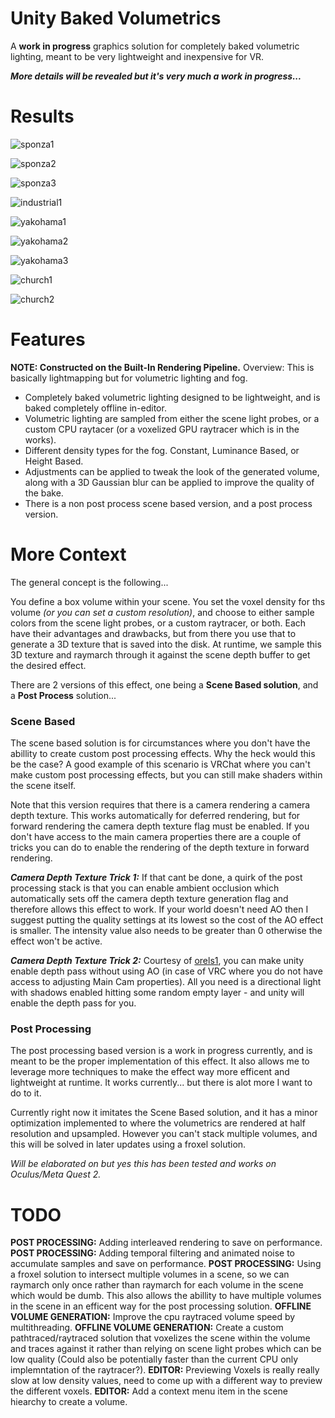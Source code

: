# Unity Baked Volumetrics
A **work in progress** graphics solution for completely baked volumetric lighting, meant to be very lightweight and inexpensive for VR. 

***More details will be revealed but it's very much a work in progress...***

# Results
![sponza1](GithubContent/sponza1.jpg)

![sponza2](GithubContent/sponza2.png)

![sponza3](GithubContent/sponza3.png)

![industrial1](GithubContent/industrial1.png)

![yakohama1](GithubContent/yakohama1.png)

![yakohama2](GithubContent/yakohama2.png)

![yakohama3](GithubContent/yakohama3.jpg)

![church1](GithubContent/church1.png)

![church2](GithubContent/church2.png)

# Features
**NOTE: Constructed on the Built-In Rendering Pipeline.**
Overview: This is basically lightmapping but for volumetric lighting and fog. 

- Completely baked volumetric lighting designed to be lightweight, and is baked completely offline in-editor.
- Volumetric lighting are sampled from either the scene light probes, or a custom CPU raytacer (or a voxelized GPU raytracer which is in the works). 
- Different density types for the fog. Constant, Luminance Based, or Height Based.
- Adjustments can be applied to tweak the look of the generated volume, along with a 3D Gaussian blur can be applied to improve the quality of the bake.
- There is a non post process scene based version, and a post process version.

# More Context

The general concept is the following...

You define a box volume within your scene. You set the voxel density for ths volume *(or you can set a custom resolution)*, and choose to either sample colors from the scene light probes, or a custom raytracer, or both. Each have their advantages and drawbacks, but from there you use that to generate a 3D texture that is saved into the disk. At runtime, we sample this 3D texture and raymarch through it against the scene depth buffer to get the desired effect.

There are 2 versions of this effect, one being a **Scene Based solution**, and a **Post Process** solution...

### Scene Based
The scene based solution is for circumstances where you don't have the abillity to create custom post processing effects. Why the heck would this be the case? A good example of this scenario is VRChat where you can't make custom post processing effects, but you can still make shaders within the scene itself. 

Note that this version requires that there is a camera rendering a camera depth texture. This works automatically for deferred rendering, but for forward rendering the camera depth texture flag must be enabled. If you don't have access to the main camera properties there are a couple of tricks you can do to enable the rendering of the depth texture in forward rendering.

***Camera Depth Texture Trick 1:*** If that cant be done, a quirk of the post processing stack is that you can enable ambient occlusion which automatically sets off the camera depth texture generation flag and therefore allows this effect to work. If your world doesn't need AO then I suggest putting the quality settings at its lowest so the cost of the AO effect is smaller. The intensity value also needs to be greater than 0 otherwise the effect won't be active.

***Camera Depth Texture Trick 2:***  Courtesy of [orels1](https://github.com/orels1), you can make unity enable depth pass without using AO (in case of VRC where you do not have access to adjusting Main Cam properties). All you need is a directional light with shadows enabled hitting some random empty layer - and unity will enable the depth pass for you.

### Post Processing
The post processing based version is a work in progress currently, and is meant to be the proper implementation of this effect. It also allows me to leverage more techniques to make the effect way more efficent and lightweight at runtime. It works currently... but there is alot more I want to do to it.

Currently right now it imitates the Scene Based solution, and it has a minor optimization implemented to where the volumetrics are rendered at half resolution and upsampled. However you can't stack multiple volumes, and this will be solved in later updates using a froxel solution.

*Will be elaborated on but yes this has been tested and works on Oculus/Meta Quest 2.*

# TODO
**POST PROCESSING:** Adding interleaved rendering to save on performance.
**POST PROCESSING:** Adding temporal filtering and animated noise to accumulate samples and save on performance.
**POST PROCESSING:** Using a froxel solution to intersect multiple volumes in a scene, so we can raymarch only once rather than raymarch for each volume in the scene which would be dumb. This also allows the abillity to have multiple volumes in the scene in an efficent way for the post processing solution.
**OFFLINE VOLUME GENERATION:** Improve the cpu raytraced volume speed by multithreading.
**OFFLINE VOLUME GENERATION:** Create a custom pathtraced/raytraced solution that voxelizes the scene within the volume and traces against it rather than relying on scene light probes which can be low quality (Could also be potentially faster than the current CPU only implemntation of the raytracer?).
**EDITOR:** Previewing Voxels is really really slow at low density values, need to come up with a different way to preview the different voxels.
**EDITOR:** Add a context menu item in the scene hiearchy to create a volume.
